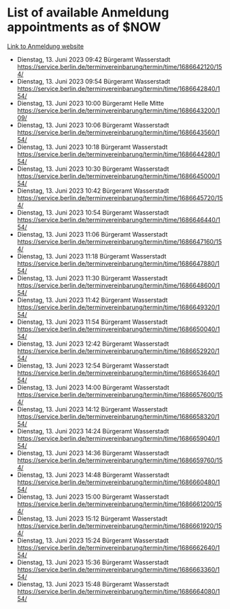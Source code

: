 # List of available Anmeldung appointments as of $NOW
[Link to Anmeldung website](https://service.berlin.de/terminvereinbarung/termin/tag.php?termin=1&anliegen[]=120686&dienstleisterlist=122210,122217,327316,122219,327312,122227,327314,122231,327346,122243,327348,122254,122252,329742,122260,329745,122262,329748,122271,327278,122273,327274,122277,327276,330436,122280,327294,122282,327290,122284,327292,122291,327270,122285,327266,122286,327264,122296,327268,150230,329760,122297,327286,122294,327284,122312,329763,122314,329775,122304,327330,122311,327334,122309,327332,317869,122281,327352,122279,329772,122283,122276,327324,122274,327326,122267,329766,122246,327318,122251,327320,122257,327322,122208,327298,122226,327300&herkunft=http%3A%2F%2Fservice.berlin.de%2Fdienstleistung%2F120686%2F)
- Dienstag, 13. Juni 2023 09:42 Bürgeramt Wasserstadt https://service.berlin.de/terminvereinbarung/termin/time/1686642120/154/
- Dienstag, 13. Juni 2023 09:54 Bürgeramt Wasserstadt https://service.berlin.de/terminvereinbarung/termin/time/1686642840/154/
- Dienstag, 13. Juni 2023 10:00 Bürgeramt Helle Mitte https://service.berlin.de/terminvereinbarung/termin/time/1686643200/109/
- Dienstag, 13. Juni 2023 10:06 Bürgeramt Wasserstadt https://service.berlin.de/terminvereinbarung/termin/time/1686643560/154/
- Dienstag, 13. Juni 2023 10:18 Bürgeramt Wasserstadt https://service.berlin.de/terminvereinbarung/termin/time/1686644280/154/
- Dienstag, 13. Juni 2023 10:30 Bürgeramt Wasserstadt https://service.berlin.de/terminvereinbarung/termin/time/1686645000/154/
- Dienstag, 13. Juni 2023 10:42 Bürgeramt Wasserstadt https://service.berlin.de/terminvereinbarung/termin/time/1686645720/154/
- Dienstag, 13. Juni 2023 10:54 Bürgeramt Wasserstadt https://service.berlin.de/terminvereinbarung/termin/time/1686646440/154/
- Dienstag, 13. Juni 2023 11:06 Bürgeramt Wasserstadt https://service.berlin.de/terminvereinbarung/termin/time/1686647160/154/
- Dienstag, 13. Juni 2023 11:18 Bürgeramt Wasserstadt https://service.berlin.de/terminvereinbarung/termin/time/1686647880/154/
- Dienstag, 13. Juni 2023 11:30 Bürgeramt Wasserstadt https://service.berlin.de/terminvereinbarung/termin/time/1686648600/154/
- Dienstag, 13. Juni 2023 11:42 Bürgeramt Wasserstadt https://service.berlin.de/terminvereinbarung/termin/time/1686649320/154/
- Dienstag, 13. Juni 2023 11:54 Bürgeramt Wasserstadt https://service.berlin.de/terminvereinbarung/termin/time/1686650040/154/
- Dienstag, 13. Juni 2023 12:42 Bürgeramt Wasserstadt https://service.berlin.de/terminvereinbarung/termin/time/1686652920/154/
- Dienstag, 13. Juni 2023 12:54 Bürgeramt Wasserstadt https://service.berlin.de/terminvereinbarung/termin/time/1686653640/154/
- Dienstag, 13. Juni 2023 14:00 Bürgeramt Wasserstadt https://service.berlin.de/terminvereinbarung/termin/time/1686657600/154/
- Dienstag, 13. Juni 2023 14:12 Bürgeramt Wasserstadt https://service.berlin.de/terminvereinbarung/termin/time/1686658320/154/
- Dienstag, 13. Juni 2023 14:24 Bürgeramt Wasserstadt https://service.berlin.de/terminvereinbarung/termin/time/1686659040/154/
- Dienstag, 13. Juni 2023 14:36 Bürgeramt Wasserstadt https://service.berlin.de/terminvereinbarung/termin/time/1686659760/154/
- Dienstag, 13. Juni 2023 14:48 Bürgeramt Wasserstadt https://service.berlin.de/terminvereinbarung/termin/time/1686660480/154/
- Dienstag, 13. Juni 2023 15:00 Bürgeramt Wasserstadt https://service.berlin.de/terminvereinbarung/termin/time/1686661200/154/
- Dienstag, 13. Juni 2023 15:12 Bürgeramt Wasserstadt https://service.berlin.de/terminvereinbarung/termin/time/1686661920/154/
- Dienstag, 13. Juni 2023 15:24 Bürgeramt Wasserstadt https://service.berlin.de/terminvereinbarung/termin/time/1686662640/154/
- Dienstag, 13. Juni 2023 15:36 Bürgeramt Wasserstadt https://service.berlin.de/terminvereinbarung/termin/time/1686663360/154/
- Dienstag, 13. Juni 2023 15:48 Bürgeramt Wasserstadt https://service.berlin.de/terminvereinbarung/termin/time/1686664080/154/
